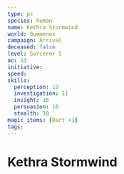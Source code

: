 ```yaml
---
type: pc
species: human
name: Kethra Stormwind
world: Guemenos
campaign: Arrival
deceased: false
level: Sorcerer 5
ac: 13
initiative: 
speed:
skills:
  perception: 12
  investigation: 11
  insight: 15
  persuasion: 16
  stealth: 10
magic_items: [Dart +1]
tags:
---
```


# Kethra Stormwind